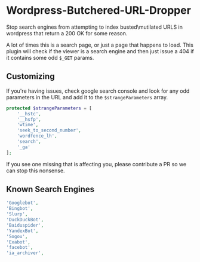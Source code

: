 # Wordpress-Butchered-URL-Dropper
Stop search engines from attempting to index busted\mutilated URLS in wordpress that return a 200 OK for some reason.

A lot of times this is a search page, or just a page that happens to load. This plugin will check if the viewer
is a search engine and then just issue a 404 if it contains some odd `$_GET` params.

## Customizing
If you're having issues, check google search console and look for any odd parameters in the URL and add it to the `$strangeParameters` array.

```php
protected $strangeParameters = [
    '__hstc',
    '__hsfp',
    'wtime',
    'seek_to_second_number',
    'wordfence_lh',
    'search',
    '_ga'
];
```

If you see one missing that is affecting you, please contribute a PR so we can stop this nonsense.

## Known Search Engines
```php
'Googlebot',
'Bingbot',
'Slurp',
'DuckDuckBot',
'Baiduspider',
'YandexBot',
'Sogou',
'Exabot',
'facebot',
'ia_archiver',
```
